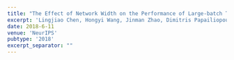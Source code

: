 ```yaml
---
title: "The Effect of Network Width on the Performance of Large-batch Training"
excerpt: 'Lingjiao Chen, Hongyi Wang, Jinman Zhao, Dimitris Papailiopoulos, Paraschos Koutris \[[link](https://papers.nips.cc/paper/8142-the-effect-of-network-width-on-the-performance-of-large-batch-training)\] \[[arXiv](https://arxiv.org/abs/1806.03791)\]'
date: 2018-6-11
venue: 'NeurIPS'
pubtype: '2018'
excerpt_separator: ""
---
```

